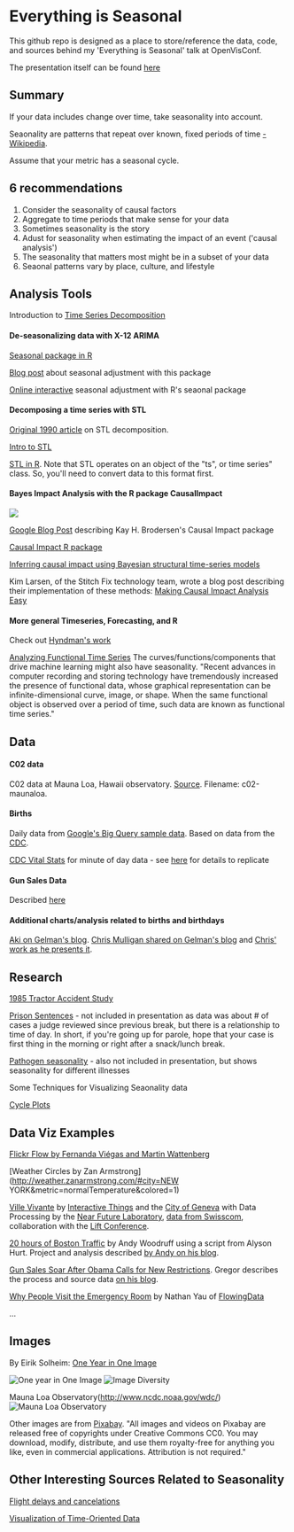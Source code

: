 # Everything is Seasonal

This github repo is designed as a place to store/reference the data, code, and sources behind my 'Everything is Seasonal' talk at OpenVisConf. 

The presentation itself can be found [here](https://slides.com/zanarmstrong/everything-is-seasonal)

## Summary

If your data includes change over time, take seasonality into account.

Seaonality are patterns that repeat over known, fixed periods of time [-Wikipedia](https://en.wikipedia.org/wiki/Seasonality#cite_note-1).

Assume that your metric has a seasonal cycle. 

## 6 recommendations

1. Consider the seasonality of causal factors
2. Aggregate to time periods that make sense for your data
3. Sometimes seasonality is the story
4. Adust for seasonality when estimating the impact of an event ('causal analysis')
5. The seasonality that matters most might be in a subset of your data
6. Seaonal patterns vary by place, culture, and lifestyle

## Analysis Tools

Introduction to [Time Series Decomposition](https://www.otexts.org/fpp/6)

#### De-seasonalizing data with X-12 ARIMA

[Seasonal package in R](https://cran.r-project.org/web/packages/seasonal/vignettes/seas.pdf)

[Blog post](http://www.r-bloggers.com/new-online-tool-for-seasonal-adjustment/) about seasonal adjustment with this package

[Online interactive](http://www.seasonal.website/) seasonal adjustment with R's seaonal package

#### Decomposing a time series with STL

[Original 1990 article](http://www.wessa.net/download/stl.pdf) on STL decomposition. 

[Intro to STL](https://www.otexts.org/fpp/6/5)

[STL in R](http://www.inside-r.org/r-doc/stats/stl). Note that STL operates on an object of the "ts", or time series" class. So, you'll need to convert data to this format first. 

#### Bayes Impact Analysis with the R package CausalImpact

![](http://2.bp.blogspot.com/-EmqnkfLkz48/VBDAnBtrU6I/AAAAAAAAYiU/w23tbIXCCTE/s1600/image00.png)

[Google Blog Post](http://google-opensource.blogspot.com/2014/09/causalimpact-new-open-source-package.html) describing Kay H. Brodersen's Causal Impact package

[Causal Impact R package](https://google.github.io/CausalImpact/CausalImpact.html)

[Inferring causal impact using Bayesian structural time-series models](http://research.google.com/pubs/pub41854.html)

Kim Larsen, of the Stitch Fix technology team, wrote a blog post describing their implementation of these methods: [Making Causal Impact Analysis Easy](http://multithreaded.stitchfix.com/blog/2016/01/13/market-watch/)

#### More general Timeseries, Forecasting, and R

Check out [Hyndman's work](http://robjhyndman.com/hyndsight/forecasting/)

[Analyzing Functional Time Series](https://journal.r-project.org/archive/2013-1/shang.pdf)
The curves/functions/components that drive machine learning might also have seasonality. "Recent advances in computer recording and storing technology have tremendously increased the presence of functional data, whose graphical representation can be infinite-dimensional curve, image, or shape. When the same functional object is observed over a period of time, such data are known as functional time series."

## Data

#### C02 data
C02 data at Mauna Loa, Hawaii observatory. [Source](http://www.esrl.noaa.gov/gmd/dv/data/index.php?parameter_name=Carbon%2BDioxide&frequency=Daily%2BAverages&site=MLO). Filename: c02-maunaloa.

#### Births
Daily data from [Google's Big Query sample data](https://bigquery.cloud.google.com/table/publicdata:samples.natality). Based on data from the [CDC](http://www.cdc.gov/nchs/data_access/Vitalstatsonline.htm).

[CDC Vital Stats](https://nchs.beyond2020.com/Vitalstats) for minute of day data - see [here](https://github.com/zanarmstrong/everything-is-seasonal/blob/master/babiesTimeOfDay/replicate.md) for details to replicate

#### Gun Sales Data
Described [here](http://driven-by-data.net/2015/12/10/gun-sales.html)

#### Additional charts/analysis related to births and birthdays 
[Aki on Gelman's blog](http://andrewgelman.com/2012/06/19/slick-time-series-decomposition-of-the-birthdays-data/).
[Chris Mulligan shared on Gelman's blog](http://andrewgelman.com/2012/06/12/simple-graph-win-the-example-of-birthday-frequencies/) and [Chris' work as he presents it](http://chmullig.com/2012/06/births-by-day-of-year/).

### 

## Research

[1985 Tractor Accident Study](http://www.pnas.org/content/108/17/6889.full)

[Prison Sentences](http://www.pnas.org/content/108/17/6889.full) - not included in presentation as data was about # of cases a judge reviewed since previous break, but there is a relationship to time of day. In short, if you're going up for parole, hope that your case is first thing in the morning or right after a snack/lunch break.

[Pathogen seasonality](http://www.ncbi.nlm.nih.gov/pmc/articles/PMC2631809/pdf/11384511.pdf) - also not included in presentation, but shows seasonality for different illnesses

Some Techniques for Visualizing Seaonality data

[Cycle Plots](https://books.google.com/books?id=YnDivwba2nkC&pg=PA176&lpg=PA176&dq=seasonal+visualization&source=bl&ots=7nkZ7BFZto&sig=M8ywiSChDqIoFdiFuWdDnrSB9Dg&hl=en&sa=X&ved=0ahUKEwikvfCF8t7LAhUX_mMKHamwBLA4ChDoAQgnMAI#v=onepage&q=seasonal%20visualization&f=false) 

## Data Viz Examples

[Flickr Flow by Fernanda Viégas and Martin Wattenberg](http://hint.fm/projects/flickr/)

[Weather Circles by Zan Armstrong](http://weather.zanarmstrong.com/#city=NEW YORK&metric=normalTemperature&colored=1)

[Ville Vivante](https://www.villevivante.ch/) by [Interactive Things](https://www.interactivethings.com/) and the [City of Geneva](http://www.ville-geneve.ch/) with Data Processing by the [Near Future Laboratory](https://www.villevivante.ch/), [data from Swisscom](https://www.swisscom.ch/en/residential.html), collaboration with the [Lift Conference](http://liftconference.com/lift16).

[20 hours of Boston Traffic](https://www.youtube.com/watch?v=QW_mVsMWnB0) by Andy Woodruff using a script from Alyson Hurt. Project and analysis described [by Andy on his blog](http://bostonography.com/2016/a-day-of-traffic/).

[Gun Sales Soar After Obama Calls for New Restrictions](http://www.nytimes.com/interactive/2015/12/10/us/gun-sales-terrorism-obama-restrictions.html?_r=0). Gregor describes the process and source data [on his blog](http://driven-by-data.net/2015/12/10/gun-sales.html). 

[Why People Visit the Emergency Room](http://flowingdata.com/2016/02/09/why-people-visit-the-emergency-room/) by Nathan Yau of [FlowingData](http://flowingdata.com/)

...

## Images

By Eirik Solheim: [One Year in One Image](http://eirikso.com/2011/01/04/one-year-in-one-image/)

![One year in One Image](https://eirikso.files.wordpress.com/2011/01/allof20101.jpg)
![Image Diversity](https://eirikso.files.wordpress.com/2011/01/oneyeardiversity1.jpg)

Mauna Loa Observatory(http://www.ncdc.noaa.gov/wdc/)
![Mauna Loa Observatory](http://www.ncdc.noaa.gov/wdc/images/CRNSiteinMaunaLoa.JPG)


Other images are from [Pixabay](https://pixabay.com/). "All images and videos on Pixabay are released free of copyrights under Creative Commons CC0. You may download, modify, distribute, and use them royalty-free for anything you like, even in commercial applications. Attribution is not required."

## Other Interesting Sources Related to Seasonality

[Flight delays and cancelations](http://stat-computing.org/dataexpo/2009/posters/)

[Visualization of Time-Oriented Data](https://books.google.com/books?id=YnDivwba2nkC&pg=PA176&lpg=PA176&dq=seasonal+visualization&source=bl&ots=7nkZ7BFZto&sig=M8ywiSChDqIoFdiFuWdDnrSB9Dg&hl=en&sa=X&ved=0ahUKEwikvfCF8t7LAhUX_mMKHamwBLA4ChDoAQgnMAI#v=onepage&q=seasonal%20visualization&f=false)

